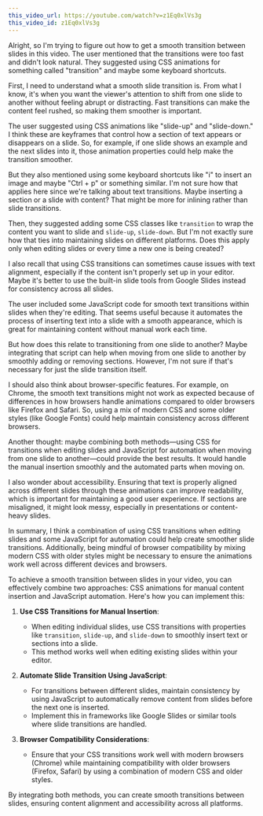 ```yaml
---
this_video_url: https://youtube.com/watch?v=z1Eq0xlVs3g
this_video_id: z1Eq0xlVs3g
---
```

<think>
Alright, so I'm trying to figure out how to get a smooth transition between slides in this video. The user mentioned that the transitions were too fast and didn't look natural. They suggested using CSS animations for something called "transition" and maybe some keyboard shortcuts.

First, I need to understand what a smooth slide transition is. From what I know, it's when you want the viewer's attention to shift from one slide to another without feeling abrupt or distracting. Fast transitions can make the content feel rushed, so making them smoother is important.

The user suggested using CSS animations like "slide-up" and "slide-down." I think these are keyframes that control how a section of text appears or disappears on a slide. So, for example, if one slide shows an example and the next slides into it, those animation properties could help make the transition smoother.

But they also mentioned using some keyboard shortcuts like "i" to insert an image and maybe "Ctrl + p" or something similar. I'm not sure how that applies here since we're talking about text transitions. Maybe inserting a section or a slide with content? That might be more for inlining rather than slide transitions.

Then, they suggested adding some CSS classes like `transition` to wrap the content you want to slide and `slide-up`, `slide-down`. But I'm not exactly sure how that ties into maintaining slides on different platforms. Does this apply only when editing slides or every time a new one is being created?

I also recall that using CSS transitions can sometimes cause issues with text alignment, especially if the content isn't properly set up in your editor. Maybe it's better to use the built-in slide tools from Google Slides instead for consistency across all slides.

The user included some JavaScript code for smooth text transitions within slides when they're editing. That seems useful because it automates the process of inserting text into a slide with a smooth appearance, which is great for maintaining content without manual work each time.

But how does this relate to transitioning from one slide to another? Maybe integrating that script can help when moving from one slide to another by smoothly adding or removing sections. However, I'm not sure if that's necessary for just the slide transition itself.

I should also think about browser-specific features. For example, on Chrome, the smooth text transitions might not work as expected because of differences in how browsers handle animations compared to older browsers like Firefox and Safari. So, using a mix of modern CSS and some older styles (like Google Fonts) could help maintain consistency across different browsers.

Another thought: maybe combining both methods—using CSS for transitions when editing slides and JavaScript for automation when moving from one slide to another—could provide the best results. It would handle the manual insertion smoothly and the automated parts when moving on.

I also wonder about accessibility. Ensuring that text is properly aligned across different slides through these animations can improve readability, which is important for maintaining a good user experience. If sections are misaligned, it might look messy, especially in presentations or content-heavy slides.

In summary, I think a combination of using CSS transitions when editing slides and some JavaScript for automation could help create smoother slide transitions. Additionally, being mindful of browser compatibility by mixing modern CSS with older styles might be necessary to ensure the animations work well across different devices and browsers.
</think>

To achieve a smooth transition between slides in your video, you can effectively combine two approaches: CSS animations for manual content insertion and JavaScript automation. Here's how you can implement this:

1. **Use CSS Transitions for Manual Insertion**:
   - When editing individual slides, use CSS transitions with properties like `transition`, `slide-up`, and `slide-down` to smoothly insert text or sections into a slide.
   - This method works well when editing existing slides within your editor.

2. **Automate Slide Transition Using JavaScript**:
   - For transitions between different slides, maintain consistency by using JavaScript to automatically remove content from slides before the next one is inserted.
   - Implement this in frameworks like Google Slides or similar tools where slide transitions are handled.

3. **Browser Compatibility Considerations**:
   - Ensure that your CSS transitions work well with modern browsers (Chrome) while maintaining compatibility with older browsers (Firefox, Safari) by using a combination of modern CSS and older styles.

By integrating both methods, you can create smooth transitions between slides, ensuring content alignment and accessibility across all platforms.
